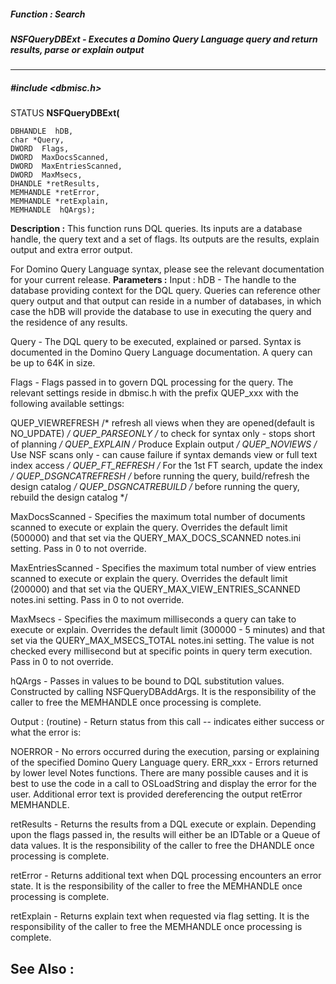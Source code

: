 ##### Function : Search
##### NSFQueryDBExt - Executes a Domino Query Language query and return results, parse or explain output
---
##### #include <dbmisc.h>
STATUS **NSFQueryDBExt(**

	DBHANDLE  hDB,
	char *Query,
	DWORD  Flags,
	DWORD  MaxDocsScanned,
	DWORD  MaxEntriesScanned,
	DWORD  MaxMsecs,
	DHANDLE *retResults,
	MEMHANDLE *retError,
	MEMHANDLE *retExplain,
	MEMHANDLE  hQArgs);
**Description :**
This function runs DQL queries.  Its inputs are a database handle, the query 
text and a set of flags.  Its outputs are the results, explain output and extra 
error output.

For Domino Query Language syntax, please see the relevant documentation for 
your current release.
**Parameters :**
Input :
hDB  -  The handle to the database providing context for the DQL query.  Queries can reference other query output and that output can reside in a number of databases, in which case the hDB will provide the database to use in executing the query and the residence of any results.

Query  -  The DQL query to be executed, explained or parsed.  Syntax is documented in the Domino Query Language documentation.  A query can be up to 64K in size.

Flags  -  Flags passed in to govern DQL processing for the query.  The relevant settings reside in dbmisc.h with the prefix QUEP_xxx with the following available settings:

QUEP_VIEWREFRESH	       /* refresh all views when they are opened(default is NO_UPDATE) */
QUEP_PARSEONLY                    /* to check for syntax only - stops short of planning */
QUEP_EXPLAIN	                      /* Produce Explain output */
QUEP_NOVIEWS	                      /* Use NSF scans only  - can cause failure if syntax demands view or full text index access */
QUEP_FT_REFRESH	      /* For the 1st FT search, update the index */
QUEP_DSGNCATREFRESH   /* before running the query, build/refresh the design catalog */
QUEP_DSGNCATREBUILD     /* before running the query, rebuild the design catalog */

MaxDocsScanned  -  Specifies the maximum total number of documents scanned to execute or explain the query.  Overrides the default limit (500000) and that set via the QUERY_MAX_DOCS_SCANNED notes.ini setting.  Pass in 0 to not override.

MaxEntriesScanned  -  Specifies the maximum total number of view entries scanned to execute or explain the query.  Overrides the default limit (200000) and that set via the QUERY_MAX_VIEW_ENTRIES_SCANNED notes.ini setting.  Pass in 0 to not override.

MaxMsecs  -  Specifies the maximum milliseconds a query can take to execute or explain.  Overrides the default limit (300000 - 5 minutes) and that set via the QUERY_MAX_MSECS_TOTAL notes.ini setting.  The value is not checked every millisecond but at specific points in query term execution.  Pass in 0 to not override.

hQArgs  -  Passes in values to be bound to DQL substitution values.  Constructed by calling NSFQueryDBAddArgs.  It is the responsibility of the caller to free the MEMHANDLE once processing is complete.

Output :
(routine)  -  Return status from this call -- indicates either success or what the error is:

NOERROR - No errors occurred during the execution, parsing or explaining of the specified Domino Query Language query.
ERR_xxx - Errors returned by lower level Notes functions.  There are many possible causes and it is best to use the code in a call to OSLoadString and display the error for the user.   Additional error text is provided dereferencing the output retError MEMHANDLE.


retResults  -  Returns the results from a DQL execute or explain.  Depending upon the flags passed in, the results will either be an IDTable or a Queue of data values.  It is the responsibility of the caller to free the DHANDLE once processing is complete.

retError  -  Returns additional text when DQL processing encounters an error state.   It is the responsibility of the caller to free the MEMHANDLE once processing is complete.

retExplain  -  Returns explain text when requested via flag setting.   It is the responsibility of the caller to free the MEMHANDLE once processing is complete.

**See Also :**
[](D:/md_files/.md)
---
